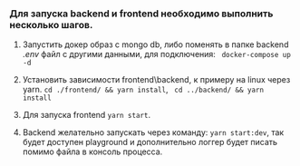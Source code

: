 ### Для запуска backend и frontend необходимо выполнить несколько шагов.

1) Запустить докер образ с mongo db, либо поменять в папке backend *.env* файл с другими данными, для подключения: 
`` docker-compose up -d``

2) Установить зависимости frontend\backend, к примеру на linux через yarn.
`` cd ./frontend/ && yarn install ``, `` cd ../backend/ && yarn install``

3) Для запуска frontend ``yarn start``. 

4) Backend желательно запускать через команду: `` yarn start:dev ``, так будет доступен playground и дополнительно логгер будет писать помимо файла в консоль процесса.



